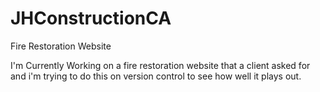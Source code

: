 JHConstructionCA
================

Fire Restoration Website

I'm Currently Working on a fire restoration website that a client asked for and i'm trying to do this on version control to see how well it plays out.
